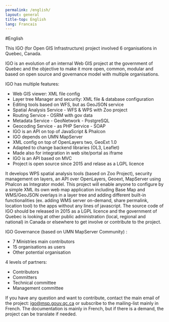 ```yaml
---
permalink: /english/
layout: general
title-top: English
lang: Francais
---
```


#English

This IGO (for Open GIS Infrastructure) project involved 6 organisations in Quebec, Canada.

IGO is an evolution of an internal Web GIS project at the government of Quebec and the objective to make it more open, common, modular and based on open source and governance model with multiple organisations.

IGO has multiple features:
* Web GIS viewer: XML file config
* Layer tree Manager and security: XML file & database configuration
* Editing tools based on WFS, but as GeoJSON service
* Spatial Analysis Service - WFS & WPS with Zoo project
* Routing Service - OSRM with gov data
* Metadata Service - GeoNetwork - PostgreSQL
* Geocoding Service - as PHP Service - SOAP
* IGO is an API on top of JavaScript & Phalcon
* IGO depends on UMN MapServer
* XML config on top of OpenLayers two, GeoExt 1.0
* Adapted to change backend libraries (OL3, Leaflet)
* Made also for integration in web site/portal as iframe
* IGO is an API based on MVC
* Project is open source since 2015 and relase as a LGPL licence

It develops WPS spatial analysis tools (based on Zoo Project), security management on layers, an API over OpenLayers, Geoext, MapServer using Phalcon as Integrator model. 
This project will enable anyone to configure by a simple XML its own web map application including Base Map and WMS/GeoJSON overlays in a layer tree and adding different built-in functionalities (ex. adding WMS server on-demand, share permalink, location tool) to the apps without any lines of javascript. 
The source code of IGO should be released in 2015 as a LGPL licence and the government of Quebec is looking at other public administration (local, regional and national) in Canada or elsewhere to get involve or contribute to the project.

IGO Governance (based on UMN MapServer Community) :
* 7 Ministries main contributors
* 15 organisations as users
* Other potential organisation

4 levels of partners: 
* Contributors
* Committers
* Technical committee
* Management committee

If you have any question and want to contribute, contact the main email of the project: igo@msp.gouv.qc.ca or subscribe to the mailing-list mainly in French.
The documentation is mainly in French, but if there is a demand, the project can be translate if needed.
